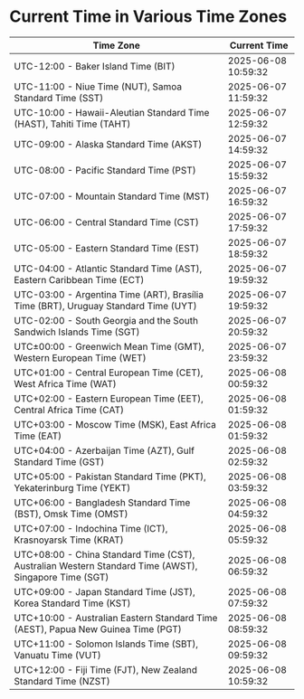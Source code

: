 # Current Time in Various Time Zones

| Time Zone | Current Time |
|-----------|--------------|
| UTC-12:00 - Baker Island Time (BIT) | 2025-06-08 10:59:32 |
| UTC-11:00 - Niue Time (NUT), Samoa Standard Time (SST) | 2025-06-07 11:59:32 |
| UTC-10:00 - Hawaii-Aleutian Standard Time (HAST), Tahiti Time (TAHT) | 2025-06-07 12:59:32 |
| UTC-09:00 - Alaska Standard Time (AKST) | 2025-06-07 14:59:32 |
| UTC-08:00 - Pacific Standard Time (PST) | 2025-06-07 15:59:32 |
| UTC-07:00 - Mountain Standard Time (MST) | 2025-06-07 16:59:32 |
| UTC-06:00 - Central Standard Time (CST) | 2025-06-07 17:59:32 |
| UTC-05:00 - Eastern Standard Time (EST) | 2025-06-07 18:59:32 |
| UTC-04:00 - Atlantic Standard Time (AST), Eastern Caribbean Time (ECT) | 2025-06-07 19:59:32 |
| UTC-03:00 - Argentina Time (ART), Brasília Time (BRT), Uruguay Standard Time (UYT) | 2025-06-07 19:59:32 |
| UTC-02:00 - South Georgia and the South Sandwich Islands Time (SGT) | 2025-06-07 20:59:32 |
| UTC±00:00 - Greenwich Mean Time (GMT), Western European Time (WET) | 2025-06-07 23:59:32 |
| UTC+01:00 - Central European Time (CET), West Africa Time (WAT) | 2025-06-08 00:59:32 |
| UTC+02:00 - Eastern European Time (EET), Central Africa Time (CAT) | 2025-06-08 01:59:32 |
| UTC+03:00 - Moscow Time (MSK), East Africa Time (EAT) | 2025-06-08 01:59:32 |
| UTC+04:00 - Azerbaijan Time (AZT), Gulf Standard Time (GST) | 2025-06-08 02:59:32 |
| UTC+05:00 - Pakistan Standard Time (PKT), Yekaterinburg Time (YEKT) | 2025-06-08 03:59:32 |
| UTC+06:00 - Bangladesh Standard Time (BST), Omsk Time (OMST) | 2025-06-08 04:59:32 |
| UTC+07:00 - Indochina Time (ICT), Krasnoyarsk Time (KRAT) | 2025-06-08 05:59:32 |
| UTC+08:00 - China Standard Time (CST), Australian Western Standard Time (AWST), Singapore Time (SGT) | 2025-06-08 06:59:32 |
| UTC+09:00 - Japan Standard Time (JST), Korea Standard Time (KST) | 2025-06-08 07:59:32 |
| UTC+10:00 - Australian Eastern Standard Time (AEST), Papua New Guinea Time (PGT) | 2025-06-08 08:59:32 |
| UTC+11:00 - Solomon Islands Time (SBT), Vanuatu Time (VUT) | 2025-06-08 09:59:32 |
| UTC+12:00 - Fiji Time (FJT), New Zealand Standard Time (NZST) | 2025-06-08 10:59:32 |
